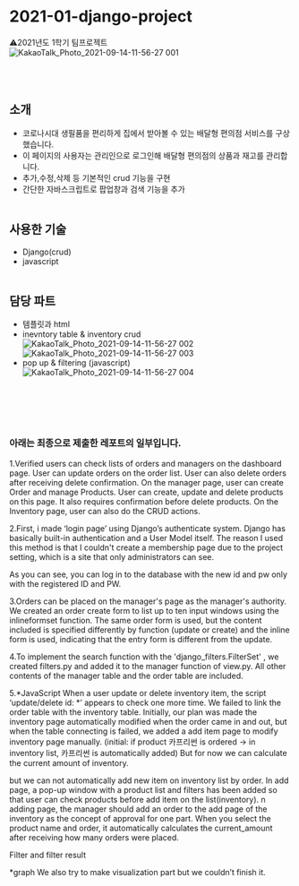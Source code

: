 # 2021-01-django-project
⚠️2021년도 1학기 팀프로젝트<br>
![KakaoTalk_Photo_2021-09-14-11-56-27 001](https://user-images.githubusercontent.com/82802784/133187420-99bd078f-d7d9-471e-bbd5-7fcb2e364c9b.jpeg)

<br><br>
## 소개
+ 코로나시대 생필품을 편리하게 집에서 받아볼 수 있는 배달형 편의점 서비스를 구상했습니다.<br>
+ 이 페이지의 사용자는 관리인으로 로그인해 배달형 편의점의 상품과 재고를 관리합니다.<br>
+ 추가,수정,삭제 등 기본적인 crud 기능을 구현<br>
+ 간단한 자바스크립트로 팝업창과 검색 기능을 추가<br><br>


## 사용한 기술
+ Django(crud)
+ javascript<br><br>


## 담당 파트
+ 템플릿과 html
+ inevntory table & inventory crud
![KakaoTalk_Photo_2021-09-14-11-56-27 002](https://user-images.githubusercontent.com/82802784/133187469-f1fca908-0be6-4840-991b-0a0fc6633bf6.jpeg)
![KakaoTalk_Photo_2021-09-14-11-56-27 003](https://user-images.githubusercontent.com/82802784/133187467-6a554af0-95cf-45f6-b2a3-8b6c29163a08.jpeg)
+ pop up & filtering (javascript)
![KakaoTalk_Photo_2021-09-14-11-56-27 004](https://user-images.githubusercontent.com/82802784/133187462-20a2c9ca-97a1-4745-961c-31904088ab5b.jpeg)




<br><br><br><br>
### 아래는 최종으로 제출한 레포트의 일부입니다.<br>
1.Verified users can check lists of orders and managers on the dashboard page. 
User can update orders on the order list. User can also delete orders after receiving delete confirmation. 
On the manager page, user can create Order and manage Products. User can create, update and delete products on this page. 
It also requires confirmation before delete products. On the Inventory page, user can also do the CRUD actions.

2.First, i made ‘login page’ using Django’s authenticate system.
Django has basically built-in authentication and a User Model itself.
The reason I used this method is that I couldn't create a membership page due to the project setting, which is a site that only administrators can see.

As you can see, you can log in to the database with the new id and pw only with the registered ID and PW.

3.Orders can be placed on the manager's page as the manager's authority. 
We created an order create form to list up to ten input windows using the inlineformset function. 
The same order form is used, but the content included is specified differently by function (update or create) 
and the inline form is used, indicating that the entry form is different from the update.

4.To implement the search function with the 'django_filters.FilterSet' ,
we created filters.py and added it to the manager function of view.py. All other contents of the manager table and the order table are included.

5.*JavaScript When a user update or delete inventory item, the script ‘update/delete id: *’ appears to check one more time.
We failed to link the order table with the inventory table. 
Initially, our plan was made the inventory page automatically modified when the order came in and out, but when the table connecting is failed,
we added a add item page to modify inventory page manually. (initial: if product 카프리썬 is ordered
-> in inventory list, 카프리썬 is automatically added) But for now we can calculate the current amount of inventory.

but we can not automatically add new item on inventory list by order. 
In add page, a pop-up window with a product list and filters has been added so that user can check products before add item on the list(inventory). 
n adding page, the manager should add an order to the add page of the inventory as the concept of approval for one part.
When you select the product name and order, it automatically calculates the current_amount after receiving how many orders were placed.

Filter and filter result

*graph We also try to make visualization part but we couldn’t finish it.
